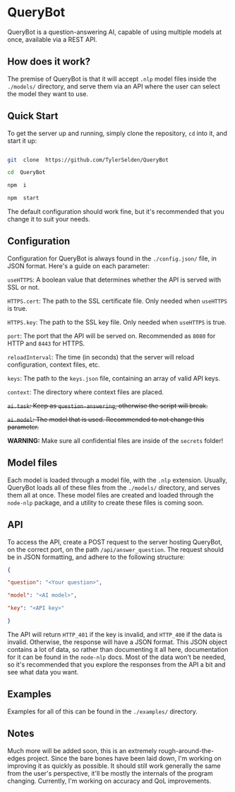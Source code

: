
# QueryBot

  

QueryBot is a question-answering AI, capable of using multiple models at once, available via a REST API.

  

## How does it work?

  

The premise of QueryBot is that it will accept `.nlp` model files inside the `./models/` directory, and serve them via an API where the user can select the model they want to use.

  

## Quick Start

  

To get the server up and running, simply clone the repository, `cd` into it, and start it up:

  

```bash

git  clone  https://github.com/TylerSelden/QueryBot

cd  QueryBot

npm  i

npm  start

```

  

The default configuration should work fine, but it's recommended that you change it to suit your needs.

  

## Configuration

  

Configuration for QueryBot is always found in the `./config.json/` file, in JSON format. Here's a guide on each parameter:

  

`useHTTPS`: A boolean value that determines whether the API is served with SSL or not.

`HTTPS.cert`: The path to the SSL certificate file. Only needed when `useHTTPS` is true.

`HTTPS.key`: The path to the SSL key file. Only needed when `useHTTPS` is true.

`port`: The port that the API will be served on. Recommended as `8080` for HTTP and `8443` for HTTPS.

`reloadInterval`: The time (in seconds) that the server will reload configuration, context files, etc.

`keys`: The path to the `keys.json` file, containing an array of valid API keys.

`context`: The directory where context files are placed.

~~`ai.task`: Keep as `question-answering`, otherwise the script will break.~~

~~`ai.model`: The model that is used. Recommended to not change this parameter.~~

  

**WARNING:** Make sure all confidential files are inside of the `secrets` folder!

  

## Model files

Each model is loaded through a model file, with the `.nlp` extension. Usually, QueryBot loads all of these files from the `./models/` directory, and serves them all at once. These model files are created and loaded through the `node-nlp` package, and a utility to create these files is coming soon.


## API

  

To access the API, create a POST request to the server hosting QueryBot, on the correct port, on the path `/api/answer_question`. The request should be in JSON formatting, and adhere to the following structure:

  

```json
{

"question": "<Your question>",

"model": "<AI model>",

"key": "<API key>"

}
```

The API will return `HTTP_401` if the key is invalid, and `HTTP_400` if the data is invalid. Otherwise, the response will have a JSON format. This JSON object contains a lot of data, so rather than documenting it all here, documentation for it can be found in the `node-nlp` docs. Most of the data won't be needed, so it's recommended that you explore the responses from the API a bit and see what data you want.

## Examples

Examples for all of this can be found in the `./examples/` directory.

## Notes

  

Much more will be added soon, this is an extremely rough-around-the-edges project. Since the bare bones have been laid down, I'm working on improving it as quickly as possible. It should still work generally the same from the user's perspective, it'll be mostly the internals of the program changing. Currently, I'm working on accuracy and QoL improvements.
